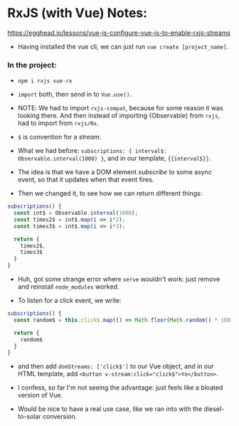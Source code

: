 # RxJS (with Vue) Notes:
https://egghead.io/lessons/vue-js-configure-vue-js-to-enable-rxjs-streams

- Having installed the vue cli, we can just run `vue create [project_name]`.

### In the project:
- `npm i rxjs vue-rx`
- `import` both, then send in to `Vue.use()`.
- NOTE: We had to import `rxjs-compat`, because for some reason it was looking there. And then instead of importing {Observable} from `rxjs`, had to import from `rxjs/Rx`.

- `$` is convention for a *stream*.
- What we had before: `subscriptions: { interval$: Observable.interval(1000) }`, and in our template, `{{interval$}}`.
- The idea is that we have a DOM element *subscribe* to some async event, so that it updates when that event fires.

- Then we changed it, to see how we can return different things:
```javascript
subscriptions() {
  const int$ = Observable.interval(1000);
  const times2$ = int$.map(i => i*2);
  const times3$ = int$.map(i => i*3);

  return {
    times2$,
    times3$
  }
}
```
- Huh, got some strange error where `serve` wouldn't work: just remove and reinstall `node_modules` worked.

- To listen for a click event, we write:
```javascript
subscriptions() {
  const random$ = this.click$.map(() => Math.floor(Math.random() * 100))

  return {
    random$
  }
}
```
- and then add `domStreams: ['click$']` to our Vue object, and in our HTML template, add `<button v-stream:click="click$">Yo</button>`.

- I confess, so far I'm not seeing the advantage: just feels like a bloated version of Vue.
- Would be nice to have a real use case, like we ran into with the diesel-to-solar conversion.
